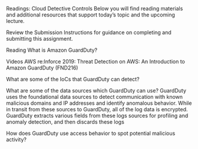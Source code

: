 Readings: Cloud Detective Controls
Below you will find reading materials and additional resources that support today’s topic and the upcoming lecture.

Review the Submission Instructions for guidance on completing and submitting this assignment.

Reading
What is Amazon GuardDuty?

Videos
AWS re:Inforce 2019: Threat Detection on AWS: An Introduction to Amazon GuardDuty (FND216)

What are some of the IoCs that GuardDuty can detect?

What are some of the data sources which GuardDuty can use? GuardDuty uses the foundational data sources to detect communication with known malicious domains and IP addresses and identify anomalous behavior. While in transit from these sources to GuardDuty, all of the log data is encrypted. GuardDuty extracts various fields from these logs sources for profiling and anomaly detection, and then discards these logs

How does GuardDuty use access behavior to spot potential malicious activity?
